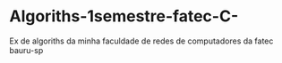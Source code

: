 # Algoriths-1semestre-fatec-C-
Ex de algoriths da minha faculdade de redes de computadores da fatec bauru-sp
